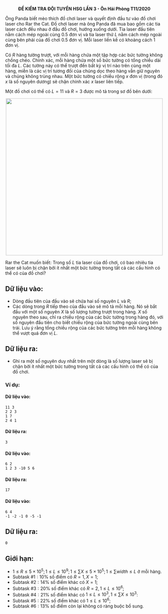 **<center>ĐỀ KIỂM TRA ĐỘI TUYỂN HSG LẦN 3 - Ôn Hải Phòng T11/2020</center>**

Ông Panda biết mèo thích đồ chơi laser và quyết định đầu tư vào đồ chơi laser cho Rar the Cat. Đồ chơi laser mà ông Panda đã mua bao gồm các tia laser cách đều nhau ở đầu đồ chơi, hướng xuống dưới. Tia laser đầu tiên nằm cách mép ngoài cùng $0.5$ đơn vị và tia laser thứ $L$ nằm cách mép ngoài cùng bên phải của đồ chơi $0.5$ đơn vị. Mỗi laser liền kề có khoảng cách $1$ đơn vị.

Có $R$ hàng tường trượt, với mỗi hàng chứa một tập hợp các bức tường không chồng chéo. Chính xác, mỗi hàng chứa một số bức tường có tổng chiều dài tối đa $L$. Các tường này có thể trượt đến bất kỳ vị trí nào trên cùng một hàng, miễn là các vị trí tương đối của chúng dọc theo hàng vẫn giữ nguyên và chúng không trùng nhau. Một bức tường có chiều rộng $x$ đơn vị (trong đó $x$ là số nguyên dương) sẽ chặn chính xác $x$ laser liên tiếp.

Một đồ chơi có thể có $L = 11$ và $R = 3$ được mô tả trong sơ đồ bên dưới:
<center><img src="/images/problems/1415/LASERS.png" width="500px" /></center>

Rar the Cat muốn biết: Trong số $L$ tia laser của đồ chơi, có bao nhiêu tia laser sẽ luôn bị chặn bởi ít nhất một bức tường trong tất cả các cấu hình có thể có của đồ chơi?

## Dữ liệu vào:
- Dòng đầu tiên của đầu vào sẽ chứa hai số nguyên $L$ và $R$;
- Các dòng trong $R$ tiếp theo của đầu vào sẽ mô tả mỗi hàng. Nó sẽ bắt đầu với một số nguyên $X$ là số lượng tường trượt trong hàng. $X$ số nguyên theo sau, chỉ ra chiều rộng của các bức tường trong hàng đó, với số nguyên đầu tiên cho biết chiều rộng của bức tường ngoài cùng bên trái. Lưu ý rằng tổng chiều rộng của các bức tường trên mỗi hàng không thể vượt quá đơn vị $L$.

## Dữ liệu ra:
- Ghi ra một số nguyên duy nhất trên một dòng là số lượng laser sẽ bị chặn bởi ít nhất một bức tường trong tất cả các cấu hình có thể có của đồ chơi.

### Ví dụ:
#### Dữ liệu vào:
```
11 3
2 2 3
1 7
2 4 1
```

#### Dữ liệu ra:
```
3
```

#### Dữ liệu vào:
```
6 2
1 2 3 -10 5 6
```

#### Dữ liệu ra:
```
17
```

#### Dữ liệu vào:
```
6 4
-1 -2 -1 0 -5 -1
```

## Dữ liệu ra:
```
0
```

## Giới hạn:
- $1≤ R ≤5\times 10^5; 1≤ L ≤10^9; 1≤ ∑X≤5\times 10^5; 1≤∑width≤ L$ ở mỗi hàng.
- Subtask $\#1: 10\%$ số điểm có $R =1, X =1$;
- Subtask $\#2: 14\%$ số điểm khác có $X =1$;
- Subtask $\#3: 20\%$ số điểm khác có $R =2, 1≤ L ≤10^6$;
- Subtask $\#4: 21\%$ số điểm khác có $1≤ L ≤10^3, 1≤∑X≤10^3$:
- Subtask $\#5: 22\%$ số điểm khác có $1≤ L ≤10^6$;
- Subtask $\#6: 13\%$ số điểm còn lại không có ràng buộc bổ sung.